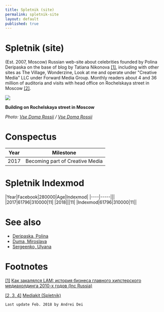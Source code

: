 ```yaml
---
title: Spletnik (site)
permalink: spletnik-site
layout: default
published: true
---
```


# Spletnik (site)



(Est. 2007, Moscow) Russian web-site about celebrities founded by Polina Deripaska on the base of blog by Tatiana Nikonova <span id="a1">[\[1\]](#f1)</span>, including with other sites as The Village, Wonderzine, Look at me and operate under "Creative Media" LLC under Forward Media Group. Monthly readers about 4 and 36 million of auditoria and visits with head office on Rochelskaya street in Moscow <span id="a2">[\[2\]](#f2)</span>.

![](http://www.vsedomarossii.ru/photos/area_77/city_2815/street_12408/148205_1.jpg)

**Building on Rochelskaya street in Moscow**

*Photo: [Vse Doma Rossii]() / [Vse Doma Rossii](http://moscowcity.vsedomarossii.ru/house/148205)*

# Conspectus

|Year|Milestone|
|----|-----|
|2017|Becoming part of Creative Media|


# Spletnik Indexmod

|Year|Facebook|280000|Age|Indexmod|
|----|-----|||
|2017|61796|310000|11|
|2018|||11|
|Indexmod|61796|310000|11||

# See also

+ [Deripaska, Polina](deripaska-polina)
+ [Duma, Miroslava](duma-miroslava)
+ [Sergeenko, Ulyana](sergeenko-ulyana)



# Footnotes

[[1]](#a1) <span id="f1"></span> [Как закалялся LAM: история бизнеса главного хипстерского медиахолдинга 2010-х годов (Inc Russia)](https://incrussia.ru/fly/kak-zakalyalsya-lam-istoriya-biznesa-glavnogo-hipsterskogo-mediaholdinga-2010-h-godov)

[[2, 3, 4]](#a2) <span id="f2"></span> [Mediakit (Spletnik)](http://mediakit.spletnik.ru)

`Last update Feb. 2018 by Andrei Dei`
